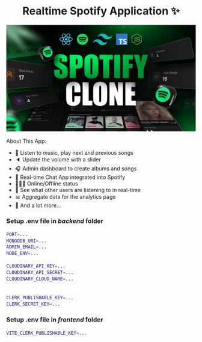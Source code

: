 <h1 align="center">Realtime Spotify Application ✨</h1>

![Demo App](/frontend/public/screenshot-for-readme.png)

About This App:

- 🎸 Listen to music, play next and previous songs
- 🔈 Update the volume with a slider
- 🎧 Admin dashboard to create albums and songs
- 💬 Real-time Chat App integrated into Spotify
- 👨🏼‍💼 Online/Offline status
- 👀 See what other users are listening to in real-time
- 📊 Aggregate data for the analytics page
- 🚀 And a lot more...

### Setup .env file in _backend_ folder

```bash
PORT=...
MONGODB_URI=...
ADMIN_EMAIL=...
NODE_ENV=...

CLOUDINARY_API_KEY=...
CLOUDINARY_API_SECRET=...
CLOUDINARY_CLOUD_NAME=...


CLERK_PUBLISHABLE_KEY=...
CLERK_SECRET_KEY=...
```

### Setup .env file in _frontend_ folder

```bash
VITE_CLERK_PUBLISHABLE_KEY=...
```
